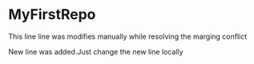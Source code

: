 # MyFirstRepo

This line line was modifies manually while resolving the marging conflict

New line was added.Just change the new line locally
